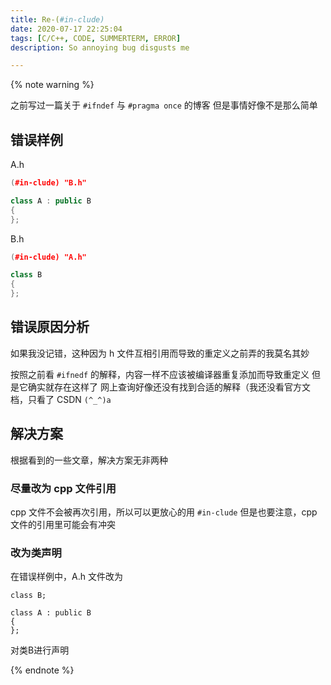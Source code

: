 ```yaml
---
title: Re-(#in-clude)
date: 2020-07-17 22:25:04
tags: [C/C++, CODE, SUMMERTERM, ERROR]
description: So annoying bug disgusts me

---
```


{% note warning %}

之前写过一篇关于 `#ifndef` 与 `#pragma once` 的博客
但是事情好像不是那么简单

## 错误样例

A.h
```cpp
(#in-clude) "B.h"

class A : public B
{
};
```

B.h
```cpp
(#in-clude) "A.h"

class B
{
};
```

## 错误原因分析

如果我没记错，这种因为 h 文件互相引用而导致的重定义之前弄的我莫名其妙

按照之前看 `#ifnedf` 的解释，内容一样不应该被编译器重复添加而导致重定义
但是它确实就存在这样了
网上查询好像还没有找到合适的解释（我还没看官方文档，只看了 CSDN `(^_^)a`

## 解决方案

根据看到的一些文章，解决方案无非两种

### 尽量改为 cpp 文件引用

cpp 文件不会被再次引用，所以可以更放心的用 `#in-clude`
但是也要注意，cpp 文件的引用里可能会有冲突

### 改为类声明

在错误样例中，A.h 文件改为

```cp
class B;

class A : public B
{
};
```

对类B进行声明

{% endnote %}

